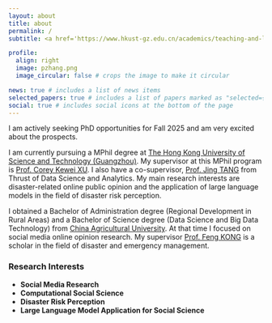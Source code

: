 ```yaml
---
layout: about
title: about
permalink: /
subtitle: <a href='https://www.hkust-gz.edu.cn/academics/teaching-and-learning-innovation/red-bird-mphil-program/' target="_blank">Red Bird MPhil Student</a>

profile:
  align: right
  image: pzhang.png
  image_circular: false # crops the image to make it circular

news: true # includes a list of news items
selected_papers: true # includes a list of papers marked as "selected={true}"
social: true # includes social icons at the bottom of the page
---
```

I am actively seeking PhD opportunities for Fall 2025 and am very excited about the prospects. 

I am currently pursuing a MPhil degree at [The Hong Kong University of Science and Technology (Guangzhou)](https://www.hkust-gz.edu.cn/). My supervisor at this MPhil program is [Prof. Corey Kewei XU](https://facultyprofiles.hkust-gz.edu.cn/faculty-personal-page/XU-Kewei/coreyxu). I also have a co-supervisor, [Prof. Jing TANG](https://facultyprofiles.hkust-gz.edu.cn/faculty-personal-page?id=285) from Thrust of Data Science and Analytics. My main research interests are disaster-related online public opinion and the application of large language models in the field of disaster risk perception.

I obtained a Bachelor of Administration degree (Regional Development in Rural Areas) and a Bachelor of Science degree (Data Science and Big Data Technology) from [China Agricultural University](https://cau.edu.cn/). At that time I focused on social media online opinion research. My supervisor [Prof. Feng KONG](https://cohd.cau.edu.cn/art/2020/11/27/art_48059_998984.html) is a scholar in the field of disaster and emergency management.

### Research Interests

* **Social Media Research**
* **Computational Social Science**
* **Disaster Risk Perception**
* **Large Language Model Application for Social Science**
